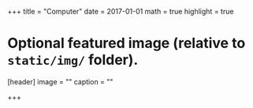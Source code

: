+++
title = "Computer"
date = 2017-01-01
math = true
highlight = true

# Optional featured image (relative to `static/img/` folder).
[header]
image = ""
caption = ""

+++
